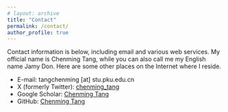 ```yaml
---
# layout: archive
title: "Contact"
permalink: /contact/
author_profile: true
---
```


Contact information is below, including email and various web services. My official name is Chenming Tang, while you can also call me my English name Jamy Don. Here are some other places on the Internet where I reside.
- E-mail: tangchenming [at] stu.pku.edu.cn
- X (formerly Twitter): [chenming_tang](https://x.com/chenming_tang)
- Google Scholar: [Chenming Tang](https://scholar.google.com/citations?user=qQ6PBaMAAAAJ)
- GitHub: [Chenming Tang](https://github.com/JamyDon)